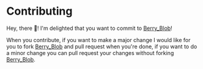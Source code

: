 # Contributing

Hey, there 👋! I'm delighted that you want to commit to [Berry_Blob](https://github.com/ThuviksaM/Berry_Blob)!

When you contribute, if you want to make a major change I would like for you to fork [Berry_Blob](https://github.com/ThuviksaM/Berry_Blob) and pull request when you're done, if you want to do a minor change you can pull request your changes without forking [Berry_Blob](https://github.com/ThuviksaM/Berry_Blob). 

